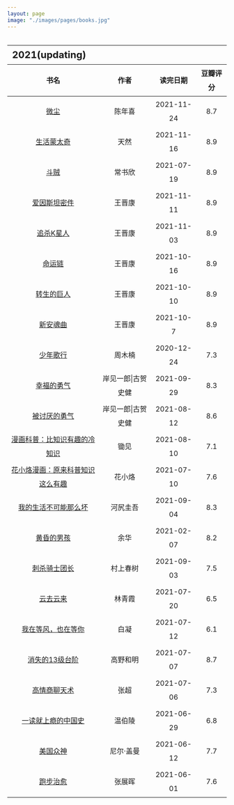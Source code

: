 ```yaml
---
layout: page
image: "./images/pages/books.jpg"
---
```

<table style="line-height:32px;width:100%; height:100%; margin: 0 auto;text-align:center;border-bottom:1px solid;">
    <thead>
		<tr>
			<th colspan="4" style="text-align:left;font-size:22px;">2021(updating)</th>
		</tr>
        <tr style="border-bottom:1px solid; border-top:1px solid;">
    　       <th>书名</th>
             <th>作者</th>
             <th>读完日期</th>
             <th>豆瓣评分</th>
        </tr>
　　</thead>
    <tbody>
	　　<tr>
	　　　　　<td><a href="https://book.douban.com/subject/35585201/" target="_blank">微尘</a></td>
	　　　　　<td>陈年喜</td>
	　　　　　<td>2021-11-24</td>
	　　　　　<td>8.7</td>
	　　</tr>
	　　<tr>
	　　　　　<td><a href="https://book.douban.com/subject/35088492/" target="_blank">生活蒙太奇</a></td>
	　　　　　<td>天然</td>
	　　　　　<td>2021-11-16</td>
	　　　　　<td>8.9</td>
	　　</tr>
	　　<tr>
	　　　　　<td><a href="" target="_blank">斗贼</a></td>
	　　　　　<td>常书欣</td>
	　　　　　<td>2021-07-19</td>
	　　　　　<td>8.9</td>
	　　</tr>
	　　<tr>
	　　　　　<td><a href="https://book.douban.com/subject/26776239/" target="_blank">爱因斯坦密件</a></td>
	　　　　　<td>王晋康</td>
	　　　　　<td>2021-11-11</td>
	　　　　　<td>8.9</td>
	　　</tr>
	　　<tr>
	　　　　　<td><a href="https://book.douban.com/subject/26647632/" target="_blank">追杀K星人</a></td>
	　　　　　<td>王晋康</td>
	　　　　　<td>2021-11-03</td>
	　　　　　<td>8.9</td>
	　　</tr>
	　　<tr>
	　　　　　<td><a href="https://book.douban.com/subject/30176156/" target="_blank">命运链</a></td>
	　　　　　<td>王晋康</td>
	　　　　　<td>2021-10-16</td>
	　　　　　<td>8.9</td>
	　　</tr>
	　　<tr>
	　　　　　<td><a href="https://book.douban.com/subject/30176145/" target="_blank">转生的巨人</a></td>
	　　　　　<td>王晋康</td>
	　　　　　<td>2021-10-10</td>
	　　　　　<td>8.9</td>
	　　</tr>
	　　<tr>
	　　　　　<td><a href="https://book.douban.com/subject/30176143/" target="_blank">新安魂曲</a></td>
	　　　　　<td>王晋康</td>
	　　　　　<td>2021-10-7</td>
	　　　　　<td>8.9</td>
	　　</tr>
	　　<tr>
	　　　　　<td><a href="https://book.douban.com/subject/30487859/" target="_blank">少年歌行</a></td>
	　　　　　<td>周木楠</td>
	　　　　　<td>2020-12-24</td>
	　　　　　<td>7.3</td>
	　　</tr>
	　　<tr>
	　　　　　<td><a href="https://book.douban.com/subject/27039296/" target="_blank">幸福的勇气</a></td>
	　　　　　<td>岸见一郎|古贺史健</td>
	　　　　　<td>2021-09-29</td>
	　　　　　<td>8.3</td>
	　　</tr>
	　　<tr>
	　　　　　<td><a href="https://book.douban.com/subject/26369699/" target="_blank">被讨厌的勇气</a></td>
	　　　　　<td>岸见一郎|古贺史健</td>
	　　　　　<td>2021-08-12</td>
	　　　　　<td>8.6</td>
	　　</tr>
	　　<tr>
	　　　　　<td><a href="https://book.douban.com/subject/34858131/" target="_blank">漫画科普：比知识有趣的冷知识</a></td>
	　　　　　<td>锄见</td>
	　　　　　<td>2021-08-10</td>
	　　　　　<td>7.1</td>
	　　</tr>
	　　<tr>
	　　　　　<td><a href="https://book.douban.com/subject/35498312/" target="_blank">花小烙漫画：原来科普知识这么有趣</a></td>
	　　　　　<td>花小烙</td>
	　　　　　<td>2021-07-10</td>
	　　　　　<td>7.6</td>
	　　</tr>
	　　<tr>
	　　　　　<td><a href="https://book.douban.com/subject/30191460/" target="_blank">我的生活不可能那么坏</a></td>
	　　　　　<td>河尻圭吾</td>
	　　　　　<td>2021-09-04</td>
	　　　　　<td>8.3</td>
	　　</tr>
	　　<tr>
	　　　　　<td><a href="https://book.douban.com/subject/20397280/" target="_blank">黄昏的男孩</a></td>
	　　　　　<td>余华</td>
	　　　　　<td>2021-02-07</td>
	　　　　　<td>8.2</td>
	　　</tr>
	　　<tr>
	　　　　　<td><a href="https://book.douban.com/subject/27199470/" target="_blank">刺杀骑士团长</a></td>
	　　　　　<td>村上春树</td>
	　　　　　<td>2021-09-03</td>
	　　　　　<td>7.5</td>
	　　</tr>
	　　<tr>
	　　　　　<td><a href="https://book.douban.com/subject/26133987/" target="_blank">云去云来</a></td>
	　　　　　<td>林青霞</td>
	　　　　　<td>2021-07-20</td>
	　　　　　<td>6.5</td>
	　　</tr>
	　　<tr>
	　　　　　<td><a href="https://book.douban.com/subject/27067812/" target="_blank">我在等风，也在等你</a></td>
	　　　　　<td>白凝</td>
	　　　　　<td>2021-07-12</td>
	　　　　　<td>6.1</td>
	　　</tr>
	　　<tr>
	　　　　　<td><a href="https://book.douban.com/subject/34996429/" target="_blank">消失的13级台阶</a></td>
	　　　　　<td>高野和明</td>
	　　　　　<td>2021-07-07</td>
	　　　　　<td>8.7</td>
	　　</tr>
	　　<tr>
	　　　　　<td><a href="https://book.douban.com/subject/27196897/" target="_blank">高情商聊天术</a></td>
	　　　　　<td>张超</td>
	　　　　　<td>2021-07-06</td>
	　　　　　<td>7.3</td>
	　　</tr>
	　　<tr>
	　　　　　<td><a href="https://book.douban.com/subject/35152387/" target="_blank">一读就上瘾的中国史</a></td>
	　　　　　<td>温伯陵</td>
	　　　　　<td>2021-06-29</td>
	　　　　　<td>6.8</td>
	　　</tr>
	　　<tr> 
	　　　　　<td><a href="https://book.douban.com/subject/26962859/" target="_blank">美国众神</a></td>
	　　　　　<td>尼尔·盖曼</td>
	　　　　　<td>2021-06-12</td>
	　　　　　<td>7.7</td>
	　　</tr>
	　　<tr>
	　　　　　<td><a href="https://book.douban.com/subject/35200726/" target="_blank">跑步治愈</a></td>
	　　　　　<td>张展晖</td>
	　　　　　<td>2021-06-01</td>
	　　　　　<td>7.6</td>
	　　</tr>
	</tbody>
</table>